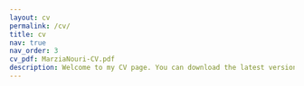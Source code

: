 ```yaml
---
layout: cv
permalink: /cv/
title: cv
nav: true
nav_order: 3
cv_pdf: MarziaNouri-CV.pdf
description: Welcome to my CV page. You can download the latest version of my CV using the button above. This CV was last updated in <b>September 2024</b>.
---
```


